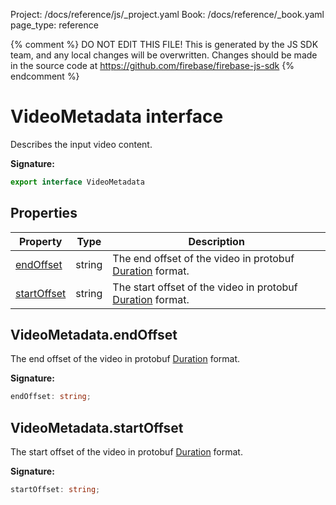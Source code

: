Project: /docs/reference/js/_project.yaml
Book: /docs/reference/_book.yaml
page_type: reference

{% comment %}
DO NOT EDIT THIS FILE!
This is generated by the JS SDK team, and any local changes will be
overwritten. Changes should be made in the source code at
https://github.com/firebase/firebase-js-sdk
{% endcomment %}

# VideoMetadata interface
Describes the input video content.

<b>Signature:</b>

```typescript
export interface VideoMetadata 
```

## Properties

|  Property | Type | Description |
|  --- | --- | --- |
|  [endOffset](./vertexai-preview.videometadata.md#videometadataendoffset) | string | The end offset of the video in protobuf [Duration](https://cloud.google.com/ruby/docs/reference/google-cloud-workflows-v1/latest/Google-Protobuf-Duration#json-mapping) format. |
|  [startOffset](./vertexai-preview.videometadata.md#videometadatastartoffset) | string | The start offset of the video in protobuf [Duration](https://cloud.google.com/ruby/docs/reference/google-cloud-workflows-v1/latest/Google-Protobuf-Duration#json-mapping) format. |

## VideoMetadata.endOffset

The end offset of the video in protobuf [Duration](https://cloud.google.com/ruby/docs/reference/google-cloud-workflows-v1/latest/Google-Protobuf-Duration#json-mapping) format.

<b>Signature:</b>

```typescript
endOffset: string;
```

## VideoMetadata.startOffset

The start offset of the video in protobuf [Duration](https://cloud.google.com/ruby/docs/reference/google-cloud-workflows-v1/latest/Google-Protobuf-Duration#json-mapping) format.

<b>Signature:</b>

```typescript
startOffset: string;
```
